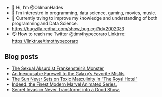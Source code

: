 - 👋 Hi, I’m @OldmanHades
- 👀 I’m interested in programming, data science, gaming, movies, music.
- 🌱 Currently trying to improve my knowledge and understanding of both programming and Data Science.
- https://bugzilla.redhat.com/show_bug.cgi?id=2002083
- 📫 How to reach me Twitter @timothypecoraro
Linktree: https://linktr.ee/timothypecoraro

## Blog posts
<!-- BLOG-POST-LIST:START -->
- [The Sexual Absurdist Frankenstein’s Monster](https://medium.com/@timothypecoraro/the-sexual-absurdist-frankensteins-monster-6f21826a63eb?source=rss-5097f5c9b801------2)
- [An Inexcusable Farewell to the Galaxy’s Favorite Misfits](https://medium.com/@timothypecoraro/an-inexcusable-farewell-to-the-galaxys-favorite-misfits-0a83aed78bd8?source=rss-5097f5c9b801------2)
- [The Sun Never Sets on Toxic Masculinity in “The Royal Hotel”](https://medium.com/@timothypecoraro/the-sun-never-sets-on-toxic-masculinity-in-the-royal-hotel-71d6962d1720?source=rss-5097f5c9b801------2)
- [Indeed, the Finest Modern Marvel Animated Series.](https://medium.com/@timothypecoraro/indeed-the-finest-modern-marvel-animated-series-a39861f538e1?source=rss-5097f5c9b801------2)
- [Secret Invasion Never Transforms into a Good Show.](https://medium.com/@timothypecoraro/secret-invasion-never-transforms-into-a-good-show-5c44bcffbea4?source=rss-5097f5c9b801------2)
<!-- BLOG-POST-LIST:END -->
